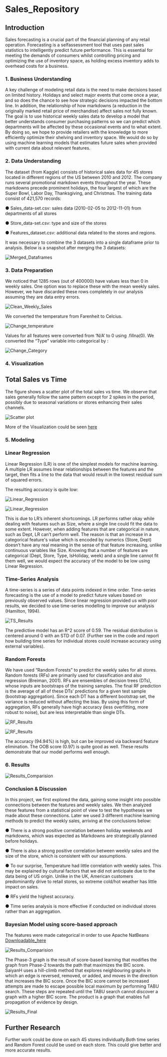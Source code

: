 # Sales_Repository

## Introduction 
Sales forecasting is a crucial part of the financial planning of any retail operation. Forecasting is a selfassessment tool that uses past sales statistics to intelligently predict future performance. This is essential for meeting the demands of consumers whilst controlling pricing and optimizing the use of inventory space, as holding excess inventory adds to overhead costs for a business.
   
### 1. Business Understanding
 A key challenge of modeling retail data is the need to make decisions based on limited history. Holidays and select major events that come once a year, and so does the chance to see how strategic decisions impacted the bottom line. In addition, the relationship of how markdowns (a reduction in the originally marked retail price of merchandise) affect sales not fully known. The goal is to use historical weekly sales data to develop a model that better understands consumer purchasing patterns so we can predict which departments will be affected by these occasional events and to what extent. By doing so, we hope to provide retailers with the knowledge to more efficiently optimize their shelving and inventory space. We would do so by using machine learning models that estimates future sales when provided with current data about relevant features.
   
### 2. Data Understanding
   The dataset (from Kaggle) consists of historical sales data for 45 stores located in different regions of the US between 2010 and 2012. The company runs several promotional markdown events throughout the year. These markdowns precede prominent holidays, the four largest of which are the Super Bowl, Labor Day, Thanksgiving, and Christmas. The training data consist of 421,570 records: 
   
   ● Sales_data-set.csv: sales data (2010-02-05 to 2012-11-01) from departments of all stores 
   
   ● Store_data-set.csv: type and size of the stores 
   
   ● Features_dataset.csv: additional data related to the stores and regions.
   
   It was necessary to combine the 3 datasets into a single dataframe prior to analysis. Below is a snapshot after merging the 3 datasets: 
   
![Merged_Dataframes](https://github.com/Hasan557/Sales_Repository/blob/master/Screenshots/Merged_Data_Frames.png)

### 3. Data Preparation

We noticed that 1285 rows (out of 400000) have values less than 0 in weekly sales. One option was to replace these with the mean weekly sales. However, we have discarded these rows completely in our analysis assuming they are data entry errors. 

![Clean_Weekly_Sales](https://github.com/Hasan557/Sales_Repository/blob/master/Screenshots/Weekly_sales_clean.png)

We converted the temperature from Farenheit to Celcius.

![Change_temperature](https://github.com/Hasan557/Sales_Repository/blob/master/Screenshots/temperature_clean.png)

Values for all features were converted from ‘N/A’ to 0 using .fillna(0).
We converted the “Type” variable into categorical by :

![Change_Category](https://github.com/Hasan557/Sales_Repository/blob/master/Screenshots/Category_Clean.png)

### 4. Visualization

## Total Sales vs Time
   The figure shows a scatter plot of the total sales vs time. We observe that sales generally follow the same pattern except for 2 spikes in the period, possibly due to seasonal variations or stores enhancing their sales channels.

![Scatter plot](https://github.com/Hasan557/Sales_Repository/blob/master/Screenshots/Weekly_sales_scatter_plot.png)

More of the Visualization could be seen [here](https://github.com/Hasan557/Sales_Repository/blob/master/Data%20Analytics.pdf)

### 5. Modeling

### Linear Regression
   Linear Regression (LR) is one of the simplest models for machine learning. A multiple LR assumes linear relationships between the features and the target, then fits a line to the data that would result in the lowest residual sum of squared errors.

The resulting accuracy is quite low:

![Linear_Regression](https://github.com/Hasan557/Sales_Repository/blob/master/Screenshots/LR_Predictions.png)

![Linear_Regression](https://github.com/Hasan557/Sales_Repository/blob/master/Screenshots/LR_Results.png)

This is due to LR’s inherent shortcomings. LR performs rather okay while dealing with features such as Size, where a single line could fit the data to some extent. However, when adding features that are categorical in nature, such as Dept, LR can’t perform well. The reason is that an increase in a categorical feature's value which is encoded by numerics (Store, Dept) doesn’t have any real meaning in the sense of that feature increasing, unlike continuous variables like Size. Knowing that a number of features are categorical (Dept, Store, Type, IsHoliday, week) and a single line cannot fit them well, we would expect the accuracy of the model to be low using Linear Regression.

### Time-Series Analysis
   A time-series is a series of data points indexed in time order. Time-series forecasting is the use of a model to predict future values based on previously observed values. Since linear regression provided us with poor results, we decided to use time-series modelling to improve our analysis (Hamilton, 1994).
   
![TS_Results](https://github.com/Hasan557/Sales_Repository/blob/master/Screenshots/TS_results.png)

The predictive model has an R^2 score of 0.59. The residual distribution is centered around 0 with an STD of 0.07. (Further see in the code and report how building time series for individual stores could increase accuracy using external variables).

### Random Forests
   We have used “Random Forests” to predict the weekly sales for all stores. Random forests (RFs) are primarily used for classification and also regression (Breiman, 2001).
RFs are ensembles of decision trees (DTs), whose inputs are bootstraps of the training samples. The final RF prediction is the average of all of these DTs’ predictions for a given test sample (bootstrap aggregation). Since each DT has a different bootstrap set, the variance is reduced without affecting the bias. By using this form of aggregation, RFs generally have high accuracy (less overfitting, more robust to noise), but are less interpretable than single DTs.

![RF_Results](https://github.com/Hasan557/Sales_Repository/blob/master/Screenshots/RF_results_.png)

![RF_Results](https://github.com/Hasan557/Sales_Repository/blob/master/Screenshots/RF_Results.png)

The accuracy (94.94%) is high, but can be improved via backward feature elimination. The OOB score (0.97) is quite good as well. These results demonstrate that our model performs well enough.


### 6. Results

![Results_Comparision](https://github.com/Hasan557/Sales_Repository/blob/master/Screenshots/Results.png)

### Conclusion & Discussion

   In this project, we first explored the data, gaining some insight into possible connections between the features and weekly sales. We then analyzed these features from a statistical point of view to test the hypotheses we made about these connections. Later we used 3 different machine learning methods to predict the weekly sales, arriving at the conclusions below:

●	There is a strong positive correlation between holiday weekends and markdowns, which was expected as Markdowns are strategically planned before holidays.

●	There is also a strong positive correlation between weekly sales and the size of the store, which is consistent with our assumptions.

●	To our surprise, Temperature had little correlation with weekly sales. This may be explained by cultural factors that we did not anticipate due to the data being of US origin. Unlike in the UK, American customers predominantly drive to retail stores, so extreme cold/hot weather has little impact on sales.

●	RFs yield the highest accuracy.

●	Time series analysis is more effective if conducted on individual stores rather than an aggregation.


### Bayesian Model using score-based approach

The features were made categorical in order to use Apache NatBeans [Downloadable_here](https://netbeans.apache.org/download/index.html)

![Results_Comparision](https://github.com/Hasan557/Sales_Repository/blob/master/Screenshots/Bayesian_.png)

The Phase-3 graph is the result of score-based learning that modifies the graph from Phase-2 towards the path that maximizes the BIC score. SaiyanH uses a hill-climb method that explores neighbouring graphs in which an edge is reversed, removed, or added, and moves in the direction that increases the BIC score. Once the BIC score cannot be increased attempts are made to escape possible local maximum by performing TABU search. These steps are repeated until the TABU search cannot discover a graph with a higher BIC score. The product is a graph that enables full propagation of evidence by design.

![Results_Final](https://github.com/Hasan557/Sales_Repository/blob/master/Screenshots/Bayesian_Results.png)

## Further Research

Further work could be done on each 45 stores individually.Both time series and Random Forest could be used on each store. This could give better and more accurate results.

